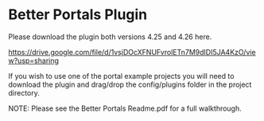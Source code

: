 # Better Portals Plugin

Please download the plugin both versions 4.25 and 4.26 here.

https://drive.google.com/file/d/1vsjDOcXFNUFvrolETn7M9dIDI5JA4KzO/view?usp=sharing

If you wish to use one of the portal example projects you will need to download the plugin and drag/drop the config/plugins folder in the project directory.

NOTE: Please see the Better Portals Readme.pdf for a full walkthrough.